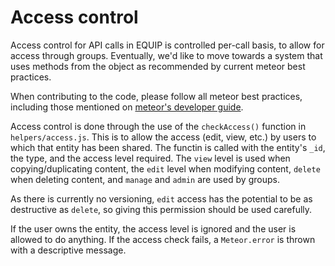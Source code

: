 # Access control

Access control for API calls in EQUIP is controlled per-call basis, to allow for access through groups. Eventually, we'd like to move towards a system that uses methods from the object as recommended by current meteor best practices. 

When contributing to the code, please follow all meteor best practices, including those mentioned on [meteor's developer guide](https://guide.meteor.com/security.html).

Access control is done through the use of the `checkAccess()` function in `helpers/access.js`. This is to allow the access (edit, view, etc.) by users to which that entity has been shared. The functin is called with the entity's `_id`, the type, and the access level required. The `view` level is used when copying/duplicating content, the `edit` level when modifying content, `delete` when deleting content, and `manage` and `admin` are used by groups.

As there is currently no versioning, `edit` access has the potential to be as destructive as `delete`, so giving this permission should be used carefully. 

If the user owns the entity, the access level is ignored and the user is allowed to do anything. If the access check fails, a `Meteor.error` is thrown with a descriptive message.

